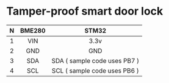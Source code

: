 # Tamper-proof smart door lock  

|  N   |  BME280     | STM32                           |  
| :------: | :------: | :------: |  
1   |   VIN       |  3.3v                           |   
2   |   GND       |  GND                            |   
3   |   SDA       |  SDA ( sample code uses PB7 )   |  
4   |   SCL       |  SCL ( sample code uses PB6 )   |  
